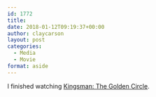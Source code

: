 ```yaml
---
id: 1772
title: 
date: 2018-01-12T09:19:37+00:00
author: claycarson
layout: post
categories: 
  - Media
  - Movie
format: aside
---
```

I finished watching [Kingsman: The Golden Circle](http://imdb.com/title/tt4649466/?ref=m_nv_sr_1).